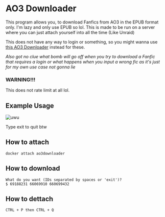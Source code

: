 # AO3 Downloader

This program allows you, to download Fanfics from AO3 in the EPUB format only. I'm lazy and only use EPUB so lol.
This is made to be run on a server where you can just attach yourself into all the time (Like Unraid)

This does not have any way to login or something, so you might wanna use [this AO3 Downloader](https://github.com/nianeyna/ao3downloader) instead for these.

_Also got no clue what bomb will go off when you try to download a Fanfic that requires a login or what happens when you input a wrong fic as it's just for my own use case not gonna lie_

### WARNING!!!

This does not rate limit at all lol.

## Example Usage

![uwu](./media/gif.gif)

Type exit to quit btw

## How to attach

`docker attach ao3downloader`

## How to download

```
What do you want (IDs separated by spaces or 'exit')?
$ 69188231 66069910 660699432
```

## How to dettach

`CTRL + P then CTRL + Q`
